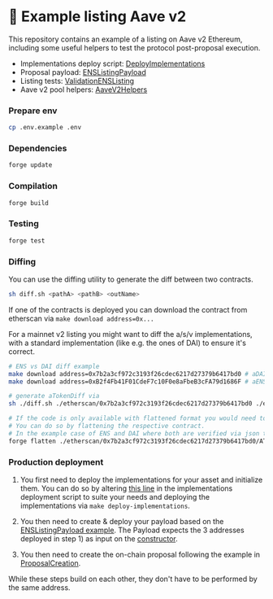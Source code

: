 # :ghost: Example listing Aave v2

This repository contains an example of a listing on Aave v2 Ethereum, including some useful helpers to test the protocol post-proposal execution.

- Implementations deploy script: [DeployImplementations](./script/DeployImplementations.sol)
- Proposal payload: [ENSListingPayload](./src/ENSListingPayload.sol)
- Listing tests: [ValidationENSListing](test/ValidationENSListing.t.sol)
- Aave v2 pool helpers: [AaveV2Helpers](test/utils/AaveV2Helpers.sol)

### Prepare env

```sh
cp .env.example .env
```

### Dependencies

```sh
forge update
```

### Compilation

```sh
forge build
```

### Testing

```sh
forge test
```

### Diffing

You can use the diffing utility to generate the diff between two contracts.

```sh
sh diff.sh <pathA> <pathB> <outName>
```

If one of the contracts is deployed you can download the contract from etherscan via `make download address=0x...`

For a mainnet v2 listing you might want to diff the a/s/v implementations, with a standard implementation (like e.g. the ones of DAI) to ensure it's correct.

```sh
# ENS vs DAI diff example
make download address=0x7b2a3cf972c3193f26cdec6217d27379b6417bd0 # aDAI impl
make download address=0xB2f4Fb41F01CdeF7c10F0e8aFbeB3cFA79d1686F # aENS impl

# generate aTokenDiff via
sh ./diff.sh ./etherscan/0x7b2a3cf972c3193f26cdec6217d27379b6417bd0 ./etherscan/0xB2f4Fb41F01CdeF7c10F0e8aFbeB3cFA79d1686F aENSimplDiff

# If the code is only available with flattened format you would need to bring the contracts in a similar format.
# You can do so by flattening the respective contract.
# In the example case of ENS and DAI where both are verified via json this method should not be used.
forge flatten ./etherscan/0x7b2a3cf972c3193f26cdec6217d27379b6417bd0/AToken/@aave/protocol-v2/contracts/protocol/tokenization/AToken.sol --output ./etherscan/0x7b2a3cf972c3193f26cdec6217d27379b6417bd0/Flattened.sol
```

### Production deployment

1. You first need to deploy the implementations for your asset and initialize them.
   You can do so by altering [this line](./script/DeployImplementations.s.sol#L104) in the implementations deployment script to suite your needs and deploying the implementations via `make deploy-implementations`.

2. You then need to create & deploy your payload based on the [ENSListingPayload example](./src/ENSListingPayload.sol).
   The Payload expects the 3 addresses deployed in step 1) as input on the [constructor](./src/ENSListingPayload.sol#L29).

3. You then need to create the on-chain proposal following the example in [ProposalCreation](./script/ProposalCreation.s.sol).

While these steps build on each other, they don't have to be performed by the same address.
